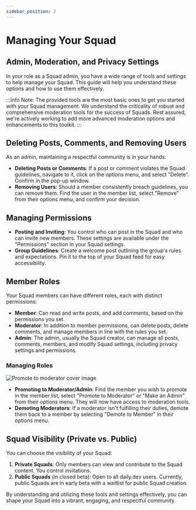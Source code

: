 ```yaml
---
sidebar_position: 2
---
```


# Managing Your Squad

## Admin, Moderation, and Privacy Settings

In your role as a Squad admin, you have a wide range of tools and settings to help manage your Squad. This guide will help you understand these options and how to use them effectively.

:::info
Note: The provided tools are the most basic ones to get you started with your Squad management. We understand the criticality of robust and comprehensive moderation tools for the success of Squads. Rest assured, we're actively working to add more advanced moderation options and enhancements to this toolkit.
:::

## Deleting Posts, Comments, and Removing Users
As an admin, maintaining a respectful community is in your hands:
* **Deleting Posts or Comments**: If a post or comment violates the Squad guidelines, navigate to it, click on the options menu, and select "Delete". Confirm in the pop-up window.
* **Removing Users**: Should a member consistently breach guidelines, you can remove them. Find the user in the member list, select "Remove" from their options menu, and confirm your decision.

## Managing Permissions

* **Posting and Inviting**: You control who can post in the Squad and who can invite new members. These settings are available under the "Permissions" section in your Squad settings.
* **Group Guidelines**: Create a welcome post outlining the group's rules and expectations. Pin it to the top of your Squad feed for easy accessibility.

## Member Roles

Your Squad members can have different roles, each with distinct permissions:

* **Member**: Can read and write posts, and add comments, based on the permissions you set.
* **Moderator**: In addition to member permissions, can delete posts, delete comments, and manage members in line with the rules you set.
* **Admin**: The admin, usually the Squad creator, can manage all posts, comments, members, and modify Squad settings, including privacy settings and permissions.

### Managing Roles

![Promote to moderator cover image](https://daily-now-res.cloudinary.com/image/upload/v1690470250/docs/Update%20July%202023/promotomod.png)

* **Promoting to Moderator/Admin**: Find the member you wish to promote in the member list, select "Promote to Moderator" or "Make an Admin" from their options menu. They will now have access to moderation tools.
* **Demoting Moderators**: If a moderator isn't fulfilling their duties, demote them back to a member by selecting "Demote to Member" in their options menu.

## Squad Visibility (Private vs. Public)

You can choose the visibility of your Squad:

1. **Private Squads**: Only members can view and contribute to the Squad content. You control invitations.
2. **Public Squads** (in closed beta): Open to all daily.dev users. Currently, public Squads are in early beta with a waitlist for public Squad creation.

By understanding and utilizing these tools and settings effectively, you can shape your Squad into a vibrant, engaging, and respectful community. 
